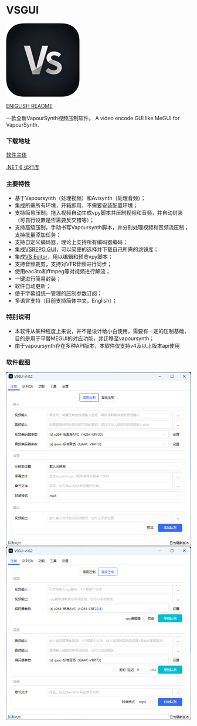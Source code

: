 # VSGUI

![](https://github.com/YohoYang/VSGUI/raw/master/READMEIMG/VSGUI-ICON.png)

[ENIGLISH README](https://github.com/YohoYang/VSGUI/blob/master/README-en.md)

一款全新VapourSynth视频压制软件。
A video encode GUI like MeGUI for VapourSynth.

### 下载地址

[软件主体](https://github.com/YohoYang/VSGUI/releases)

[.NET 6 运行库](https://aka.ms/dotnet/6.0/windowsdesktop-runtime-win-x64.exe)

### 主要特性

- 基于Vapoursynth（处理视频）和Avisynth（处理音频）；
- 集成所需所有环境，开箱即用，不需要安装配置环境；
- 支持简易压制，拖入视频自动生成vpy脚本并压制视频和音频，并自动封装（可自行设置是否需要反交错等）；
- 支持高级压制，手动书写Vapoursynth脚本，并分别处理视频和音频流压制；支持批量添加任务；
- 支持自定义编码器，理论上支持所有编码器编码；
- 集成[VSREPO GUI](https://github.com/theChaosCoder/VSRepoGUI "VSREPO GUI")，可以简便的选择并下载自己所需的滤镜库；
- 集成[VS Editor](https://github.com/YomikoR/VapourSynth-Editor "VS Editor")，用以编辑和预览vpy脚本；
- 支持音频裁剪，支持对VFR音频进行同步；
- 使用eac3to和ffmpeg等对视频进行解流；
- 一键进行简易封装；
- 软件自动更新；
- 便于字幕组统一管理的压制参数订阅；
- 多语言支持（目前支持简体中文，English）；

### 特别说明

- 本软件从某种程度上来说，并不是设计给小白使用，需要有一定的压制基础，目的是用于平替MEGUI的对应功能，并迁移至vapoursynth；
- 由于vapoursynth存在多种API版本，本软件仅支持v4及以上版本api使用

### 软件截图

![中文简易压制主界面](https://github.com/YohoYang/VSGUI/raw/master/READMEIMG/1.png)
![英文高级压制主界面](https://github.com/YohoYang/VSGUI/raw/master/READMEIMG/2.png)
